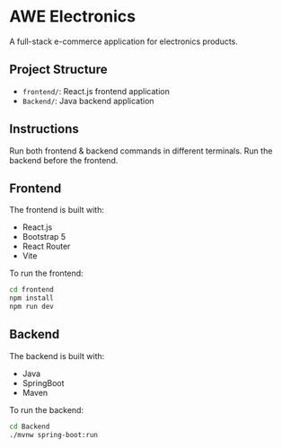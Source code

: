 # AWE Electronics

A full-stack e-commerce application for electronics products.

## Project Structure

- `frontend/`: React.js frontend application
- `Backend/`: Java backend application

## Instructions
Run both frontend & backend commands in different terminals. 
Run the backend before the frontend.

## Frontend

The frontend is built with:
- React.js
- Bootstrap 5
- React Router
- Vite

To run the frontend:
```bash
cd frontend
npm install
npm run dev
```

## Backend

The backend is built with:
- Java
- SpringBoot
- Maven

To run the backend:
```bash
cd Backend
./mvnw spring-boot:run
``` 
